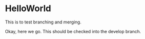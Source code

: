 # HelloWorld
This is to test branching and merging.

Okay, here we go.  This should be checked into the develop branch.